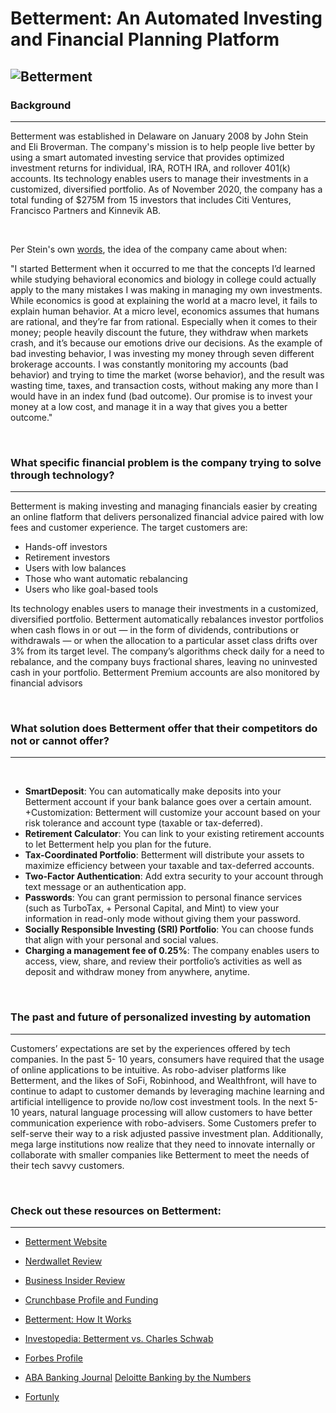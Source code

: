 
# Betterment: An Automated Investing and Financial Planning Platform
![Betterment](https://policygenius-blog.imgix.net/2016/09/betterment-feature-090616.jpg)
---

### Background
--- 
Betterment was established in Delaware on January 2008 by John Stein and Eli Broverman. The company's mission is to help people live better by using a smart automated investing service that provides optimized investment returns for individual, IRA, ROTH IRA, and rollover 401(k) accounts. Its technology enables users to manage their investments in a customized, diversified portfolio. As of November 2020, the company has a total funding of $275M from 15 investors that includes Citi Ventures, Francisco Partners and Kinnevik AB.  

<br>

Per Stein's own [words](https://www.betterment.com/resources/the-history-of-betterment/), the idea of the company came about when:

"I started Betterment when it occurred to me that the concepts I’d learned while studying behavioral economics and biology in college could actually apply to the many mistakes I was making in managing my own investments. While economics is good at explaining the world at a macro level, it fails to explain human behavior. At a micro level, economics assumes that humans are rational, and they’re far from rational. Especially when it comes to their money; people heavily discount the future, they withdraw when markets crash, and it’s because our emotions drive our decisions.
As the example of bad investing behavior, I was investing my money through seven different brokerage accounts. I was constantly monitoring my accounts (bad behavior) and trying to time the market (worse behavior), and the result was wasting time, taxes, and transaction costs, without making any more than I would have in an index fund (bad outcome). Our promise is to invest your money at a low cost, and manage it in a way that gives you a better outcome."

<br>

### What specific financial problem is the company trying to solve through technology?
--- 
Betterment is making investing and managing financials easier by creating an online flatform that delivers personalized financial advice paired with low fees and customer experience. The target customers are:

+ Hands-off investors
+ Retirement investors
+ Users with low balances
+ Those who want automatic rebalancing
+ Users who like goal-based tools

Its technology enables users to manage their investments in a customized, diversified portfolio. Betterment automatically rebalances investor portfolios when cash flows in or out — in the form of dividends, contributions or withdrawals — or when the allocation to a particular asset class drifts over 3% from its target level. The company’s algorithms check daily for a need to rebalance, and the company buys fractional shares, leaving no uninvested cash in your portfolio. Betterment Premium accounts are also monitored by financial advisors

<br>

### What solution does Betterment offer that their competitors do not or cannot offer? 
--- 
<br>

+ **SmartDeposit**: You can automatically make deposits into your Betterment account if your bank balance goes over a certain amount.
+Customization: Betterment will customize your account based on your risk tolerance and account type (taxable or tax-deferred).
+ **Retirement Calculator**: You can link to your existing retirement accounts to let Betterment help you plan for the future.
+ **Tax-Coordinated Portfolio**: Betterment will distribute your assets to maximize efficiency between your taxable and tax-deferred accounts.
+ **Two-Factor Authentication**: Add extra security to your account through text message or an authentication app.
+ **Passwords**: You can grant permission to personal finance services (such as TurboTax, + Personal Capital, and Mint) to view your information in read-only mode without giving them your password.
+ **Socially Responsible Investing (SRI) Portfolio**: You can choose funds that align with your personal and social values.
+ **Charging a management fee of 0.25%**: The company enables users to access, view, share, and review their portfolio’s activities as well as deposit and withdraw money from anywhere, anytime.

<br>

### The past and future of personalized investing by automation 
--- 
Customers’ expectations are set by the experiences offered by tech companies. In the past 5- 10 years, consumers have required that the usage of online applications to be intuitive. As robo-adviser platforms like Betterment, and the likes of SoFi, Robinhood, and Wealthfront, will have to continue to adapt to customer demands by leveraging machine learning and artificial intelligence to provide no/low cost investment tools. In the next 5-10 years, natural language processing will allow customers to have better communication experience with robo-advisers.  Some Customers prefer to self-serve their way to a risk adjusted passive investment plan. Additionally, mega large institutions now realize that they need to innovate internally or collaborate with smaller companies like Betterment to meet the needs of their tech savvy customers.

<br>

### Check out these resources on Betterment:
---
* [Betterment Website](<https://www.betterment.com/>)
* [Nerdwallet Review](<https://www.nerdwallet.com/reviews/investing/advisors/betterment>)
* [Business Insider Review](https://www.businessinsider.com/betterment-review)
* [Crunchbase Profile and Funding](https://www.crunchbase.com/organization/betterment)
* [Betterment: How It Works](https://www.betterment.com/how-it-works/)
* [Investopedia: Betterment vs. Charles Schwab](https://www.investopedia.com/betterment-vs-charles-schwab-intelligent-portfolios-which-is-right-for-you-4693445)
* [Forbes Profile](<https://www.forbes.com/advisor/investing/robo-advisor-betterment-review/>)

* [ABA Banking Journal](<https://bankingjournal.aba.com/2017/09/the-top-fintech-trends-driving-the-next-decade/>)
 [Deloitte Banking by the Numbers](<https://www2.deloitte.com/content/dam/Deloitte/ru/Documents/financial-services/fintech-by-the-numbers.pdf>)
* [Fortunly](<https://fortunly.com/statistics/fintech-statistics/#gref>)
